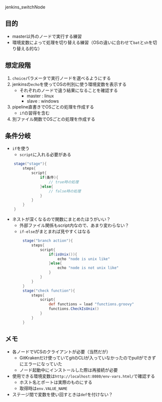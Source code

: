 jenkins_switchNode

## 目的

- master以外のノードで実行する練習
- 環境変数によって処理を切り替える練習（OSの違いに合わせて`bat`と`sh`を切り替える的な）

## 想定段階

1. `choice`パラメータで実行ノードを選べるようにする
1. jenkinsの`echo`を使ってOSの判別に使う環境変数を表示する
	- それぞれのノードで違う結果になることを確認する
		- master : linux
		- slave : windows
1. pipeline直書きでOSごとの処理を作成する
	- `if`の習得を含む
1. 別ファイル関数でOSごとの処理を作成する

## 条件分岐

- `if`を使う
	- `script`に入れる必要がある
```groovy
	stage("stage"){
		steps{
			script{
				if(条件){
					// true時の処理
				}else{
					// false時の処理
				}
			}
		}
	}
```
- ネストが深くなるので関数にまとめたほうがいい？
	- 外部ファイル関係もscript内なので、あまり変わらない？
	- `if-else`がまとまれば見やすくはなる
```groovy
		stage("branch action"){
			steps{
				script{
					if(isUnix()){
						echo "node is unix like"
					}else{
						echo "node is not unix like"
					}
				}
			}
		}
		stage("check function"){
			steps{
				script{
					def functions = load "functions.groovy"
					functions.CheckIsUnix()
				}
			}
		}
```
## メモ

- 各ノードでVCSのクライアントが必要（当然だが）
	- GitKrakenだけ使っていてgitのCLIが入っていなかったのでpullができずにエラーになっていた
	- ノード起動中にインストールした際は再接続が必要
- 使用できる環境変数は`http://localhost:8080/env-vars.html/`で確認する
	- ホスト名とポートは実際のものにする
	- 取得時は`env.VALUE_NAME`
- ステージ間で変数を使い回すときは`def`を付けない？